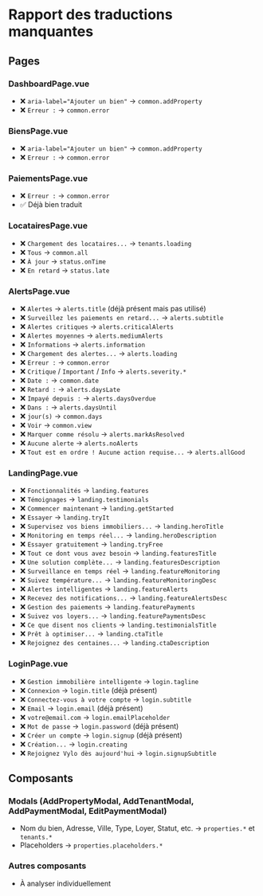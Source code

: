 # Rapport des traductions manquantes

## Pages

### DashboardPage.vue
- ❌ `aria-label="Ajouter un bien"` → `common.addProperty`
- ❌ `Erreur :` → `common.error`

### BiensPage.vue  
- ❌ `aria-label="Ajouter un bien"` → `common.addProperty`
- ❌ `Erreur :` → `common.error`

### PaiementsPage.vue
- ❌ `Erreur :` → `common.error`
- ✅ Déjà bien traduit

### LocatairesPage.vue
- ❌ `Chargement des locataires...` → `tenants.loading`
- ❌ `Tous` → `common.all`
- ❌ `À jour` → `status.onTime`
- ❌ `En retard` → `status.late`

### AlertsPage.vue
- ❌ `Alertes` → `alerts.title` (déjà présent mais pas utilisé)
- ❌ `Surveillez les paiements en retard...` → `alerts.subtitle`
- ❌ `Alertes critiques` → `alerts.criticalAlerts`
- ❌ `Alertes moyennes` → `alerts.mediumAlerts`
- ❌ `Informations` → `alerts.information`
- ❌ `Chargement des alertes...` → `alerts.loading`
- ❌ `Erreur :` → `common.error`
- ❌ `Critique` / `Important` / `Info` → `alerts.severity.*`
- ❌ `Date :` → `common.date`
- ❌ `Retard :` → `alerts.daysLate`
- ❌ `Impayé depuis :` → `alerts.daysOverdue`
- ❌ `Dans :` → `alerts.daysUntil`
- ❌ `jour(s)` → `common.days`
- ❌ `Voir` → `common.view`
- ❌ `Marquer comme résolu` → `alerts.markAsResolved`
- ❌ `Aucune alerte` → `alerts.noAlerts`
- ❌ `Tout est en ordre ! Aucune action requise...` → `alerts.allGood`

### LandingPage.vue
- ❌ `Fonctionnalités` → `landing.features`
- ❌ `Témoignages` → `landing.testimonials`
- ❌ `Commencer maintenant` → `landing.getStarted`
- ❌ `Essayer` → `landing.tryIt`
- ❌ `Supervisez vos biens immobiliers...` → `landing.heroTitle`
- ❌ `Monitoring en temps réel...` → `landing.heroDescription`
- ❌ `Essayer gratuitement` → `landing.tryFree`
- ❌ `Tout ce dont vous avez besoin` → `landing.featuresTitle`
- ❌ `Une solution complète...` → `landing.featuresDescription`
- ❌ `Surveillance en temps réel` → `landing.featureMonitoring`
- ❌ `Suivez température...` → `landing.featureMonitoringDesc`
- ❌ `Alertes intelligentes` → `landing.featureAlerts`
- ❌ `Recevez des notifications...` → `landing.featureAlertsDesc`
- ❌ `Gestion des paiements` → `landing.featurePayments`
- ❌ `Suivez vos loyers...` → `landing.featurePaymentsDesc`
- ❌ `Ce que disent nos clients` → `landing.testimonialsTitle`
- ❌ `Prêt à optimiser...` → `landing.ctaTitle`
- ❌ `Rejoignez des centaines...` → `landing.ctaDescription`

### LoginPage.vue
- ❌ `Gestion immobilière intelligente` → `login.tagline`
- ❌ `Connexion` → `login.title` (déjà présent)
- ❌ `Connectez-vous à votre compte` → `login.subtitle`
- ❌ `Email` → `login.email` (déjà présent)
- ❌ `votre@email.com` → `login.emailPlaceholder`
- ❌ `Mot de passe` → `login.password` (déjà présent)
- ❌ `Créer un compte` → `login.signup` (déjà présent)
- ❌ `Création...` → `login.creating`
- ❌ `Rejoignez Vylo dès aujourd'hui` → `login.signupSubtitle`

## Composants

### Modals (AddPropertyModal, AddTenantModal, AddPaymentModal, EditPaymentModal)
- Nom du bien, Adresse, Ville, Type, Loyer, Statut, etc. → `properties.*` et `tenants.*`
- Placeholders → `properties.placeholders.*`

### Autres composants
- À analyser individuellement

